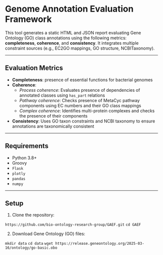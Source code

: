 # Genome Annotation Evaluation Framework

This tool generates a static HTML and JSON report evaluating Gene Ontology (GO) class annotations using the following metrics: **completeness**, **coherence**, and **consistency**. It integrates multiple constraint sources (e.g., EC2GO mappings, GO structure, NCBITaxonomy).

---

## Evaluation Metrics

- **Completeness**: presence of essential functions for bacterial genomes
- **Coherence**:
  - *Process coherence*: Evaluates presence of dependencies of annotated classes using `has_part` relations
  - *Pathway coherence*: Checks presence of MetaCyc pathway components using EC numbers and their GO class mappings
  - *Complex coherence*: Identifies multi-protein complexes and checks the presence of their components
- **Consistency**: Uses GO taxon constraints and NCBI taxonomy to ensure annotations are taxonomically consistent

---

## Requirements

- Python 3.8+
- Groovy
- `Flask`
- `plotly`
- `pandas`
- `numpy`

---

## Setup

1. Clone the repository:

```https://github.com/bio-ontology-research-group/GAEF.git```
```cd GAEF```

2. Download Gene Ontology (GO) files:

`mkdir data`
`cd data`
`wget https://release.geneontology.org/2025-03-16/ontology/go-basic.obo`

